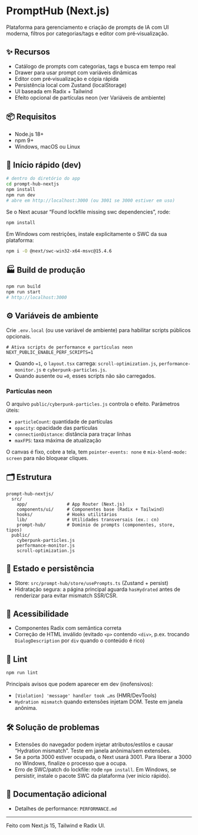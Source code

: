# PromptHub (Next.js)

Plataforma para gerenciamento e criação de prompts de IA com UI moderna, filtros por categorias/tags e editor com pré‑visualização.

## ✨ Recursos
- Catálogo de prompts com categorias, tags e busca em tempo real
- Drawer para usar prompt com variáveis dinâmicas
- Editor com pré‑visualização e cópia rápida
- Persistência local com Zustand (localStorage)
- UI baseada em Radix + Tailwind
- Efeito opcional de partículas neon (ver Variáveis de ambiente)

## 📦 Requisitos
- Node.js 18+
- npm 9+
- Windows, macOS ou Linux

## 🚀 Início rápido (dev)
```bash
# dentro do diretório do app
cd prompt-hub-nextjs
npm install
npm run dev
# abre em http://localhost:3000 (ou 3001 se 3000 estiver em uso)
```

Se o Next acusar “Found lockfile missing swc dependencies”, rode:
```bash
npm install
```
Em Windows com restrições, instale explicitamente o SWC da sua plataforma:
```bash
npm i -O @next/swc-win32-x64-msvc@15.4.6
```

## 🏭 Build de produção
```bash
npm run build
npm run start
# http://localhost:3000
```

## ⚙️ Variáveis de ambiente
Crie `.env.local` (ou use variável de ambiente) para habilitar scripts públicos opcionais.

```env
# Ativa scripts de performance e partículas neon
NEXT_PUBLIC_ENABLE_PERF_SCRIPTS=1
```
- Quando `=1`, o `layout.tsx` carrega: `scroll-optimization.js`, `performance-monitor.js` e `cyberpunk-particles.js`.
- Quando ausente ou `=0`, esses scripts não são carregados.

### Partículas neon
O arquivo `public/cyberpunk-particles.js` controla o efeito. Parâmetros úteis:
- `particleCount`: quantidade de partículas
- `opacity`: opacidade das partículas
- `connectionDistance`: distância para traçar linhas
- `maxFPS`: taxa máxima de atualização

O canvas é fixo, cobre a tela, tem `pointer-events: none` e `mix-blend-mode: screen` para não bloquear cliques.

## 🗂️ Estrutura
```
prompt-hub-nextjs/
  src/
    app/               # App Router (Next.js)
    components/ui/     # Componentes base (Radix + Tailwind)
    hooks/             # Hooks utilitários
    lib/               # Utilidades transversais (ex.: cn)
    prompt-hub/        # Domínio de prompts (componentes, store, tipos)
  public/
    cyberpunk-particles.js
    performance-monitor.js
    scroll-optimization.js
```

## 🧠 Estado e persistência
- Store: `src/prompt-hub/store/usePrompts.ts` (Zustand + persist)
- Hidratação segura: a página principal aguarda `hasHydrated` antes de renderizar para evitar mismatch SSR/CSR.

## 🧩 Acessibilidade
- Componentes Radix com semântica correta
- Correção de HTML inválido (evitado `<p>` contendo `<div>`, p.ex. trocando `DialogDescription` por `div` quando o conteúdo é rico)

## 🧪 Lint
```bash
npm run lint
```
Principais avisos que podem aparecer em dev (inofensivos):
- `[Violation] 'message' handler took …ms` (HMR/DevTools)
- `Hydration mismatch` quando extensões injetam DOM. Teste em janela anônima.

## 🛠️ Solução de problemas
- Extensões do navegador podem injetar atributos/estilos e causar “Hydration mismatch”. Teste em janela anônima/sem extensões.
- Se a porta 3000 estiver ocupada, o Next usará 3001. Para liberar a 3000 no Windows, finalize o processo que a ocupa.
- Erro de SWC/patch do lockfile: rode `npm install`. Em Windows, se persistir, instale o pacote SWC da plataforma (ver início rápido).

## 📑 Documentação adicional
- Detalhes de performance: `PERFORMANCE.md`

---
Feito com Next.js 15, Tailwind e Radix UI.
